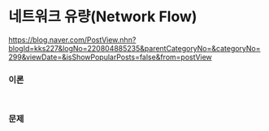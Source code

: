 # 네트워크 유량(Network Flow) 

https://blog.naver.com/PostView.nhn?blogId=kks227&logNo=220804885235&parentCategoryNo=&categoryNo=299&viewDate=&isShowPopularPosts=false&from=postView


### 이론

```


```


### 문제


<!-- 

***

<details>

<summary>

#### _3648번: 아이돌_

</summary>

```cpp

```

</details> 


-->